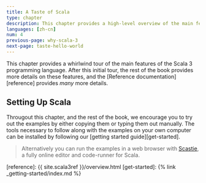 ```yaml
---
title: A Taste of Scala
type: chapter
description: This chapter provides a high-level overview of the main features of the Scala 3 programming language.
languages: [zh-cn]
num: 4
previous-page: why-scala-3
next-page: taste-hello-world
---
```



This chapter provides a whirlwind tour of the main features of the Scala 3 programming language.
After this initial tour, the rest of the book provides more details on these features, and the [Reference documentation][reference] provides _many_ more details.

## Setting Up Scala

Througout this chapter, and the rest of the book, we encourage you to try out the examples by either copying
them or typing them out manually. The tools necessary to follow along with the examples on your own computer
can be installed by following our [getting started guide][get-started].

> Alternatively you can run the examples in a web browser with [Scastie](https://scastie.scala-lang.org), a
> fully online editor and code-runner for Scala.


[reference]: {{ site.scala3ref }}/overview.html
[get-started]: {% link _getting-started/index.md %}
